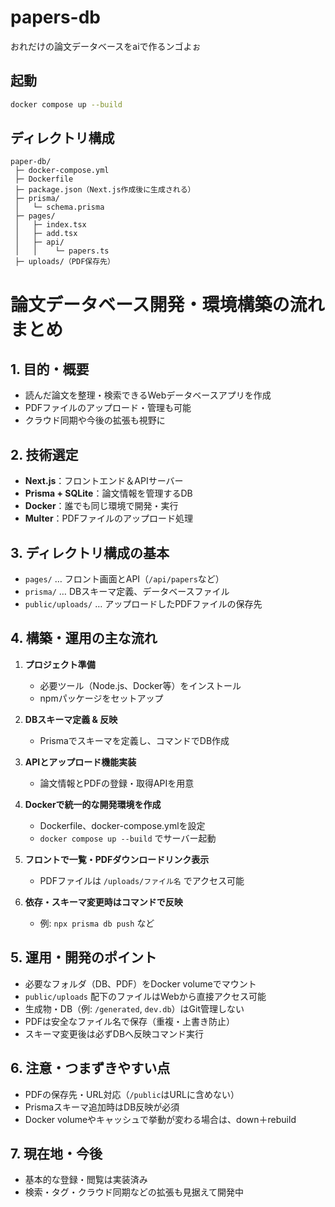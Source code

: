 # papers-db
おれだけの論文データベースをaiで作るンゴよぉ

## 起動
```bash
docker compose up --build
```

## ディレクトリ構成
```
paper-db/
 ├─ docker-compose.yml
 ├─ Dockerfile
 ├─ package.json（Next.js作成後に生成される）
 ├─ prisma/
 │   └─ schema.prisma
 ├─ pages/
 │   ├─ index.tsx
 │   ├─ add.tsx
 │   ├─ api/
 │   │    └─ papers.ts
 ├─ uploads/（PDF保存先）
```

# 論文データベース開発・環境構築の流れまとめ

## 1. 目的・概要
- 読んだ論文を整理・検索できるWebデータベースアプリを作成
- PDFファイルのアップロード・管理も可能
- クラウド同期や今後の拡張も視野に

## 2. 技術選定
- **Next.js**：フロントエンド＆APIサーバー
- **Prisma + SQLite**：論文情報を管理するDB
- **Docker**：誰でも同じ環境で開発・実行
- **Multer**：PDFファイルのアップロード処理

## 3. ディレクトリ構成の基本
- `pages/` … フロント画面とAPI（`/api/papers`など）
- `prisma/` … DBスキーマ定義、データベースファイル
- `public/uploads/` … アップロードしたPDFファイルの保存先

## 4. 構築・運用の主な流れ

1. **プロジェクト準備**
   - 必要ツール（Node.js、Docker等）をインストール
   - npmパッケージをセットアップ

2. **DBスキーマ定義 & 反映**
   - Prismaでスキーマを定義し、コマンドでDB作成

3. **APIとアップロード機能実装**
   - 論文情報とPDFの登録・取得APIを用意

4. **Dockerで統一的な開発環境を作成**
   - Dockerfile、docker-compose.ymlを設定
   - `docker compose up --build` でサーバー起動

5. **フロントで一覧・PDFダウンロードリンク表示**
   - PDFファイルは `/uploads/ファイル名` でアクセス可能

6. **依存・スキーマ変更時はコマンドで反映**
   - 例: `npx prisma db push` など

## 5. 運用・開発のポイント
- 必要なフォルダ（DB、PDF）をDocker volumeでマウント
- `public/uploads` 配下のファイルはWebから直接アクセス可能
- 生成物・DB（例: `/generated`, `dev.db`）はGit管理しない
- PDFは安全なファイル名で保存（重複・上書き防止）
- スキーマ変更後は必ずDBへ反映コマンド実行

## 6. 注意・つまずきやすい点
- PDFの保存先・URL対応（`/public`はURLに含めない）
- Prismaスキーマ追加時はDB反映が必須
- Docker volumeやキャッシュで挙動が変わる場合は、down＋rebuild

## 7. 現在地・今後
- 基本的な登録・閲覧は実装済み
- 検索・タグ・クラウド同期などの拡張も見据えて開発中
